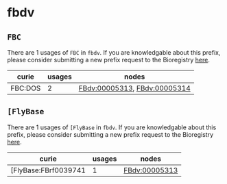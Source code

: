 # fbdv

## `FBC`

There are 1 usages of `FBC` in `fbdv`.
If you are knowledgable about this prefix, please consider submitting a new prefix
request to the Bioregistry [here](https://github.com/biopragmatics/bioregistry/issues/new?assignees=cthoyt&labels=New%2CPrefix&template=new-prefix.yml&title=%5BResource%5D%3A%20FBC).

| curie   |   usages | nodes                                                                                                                        |
|---------|----------|------------------------------------------------------------------------------------------------------------------------------|
| FBC:DOS |        2 | [FBdv:00005313](http://purl.obolibrary.org/obo/FBdv_00005313), [FBdv:00005314](http://purl.obolibrary.org/obo/FBdv_00005314) |

## `[FlyBase`

There are 1 usages of `[FlyBase` in `fbdv`.
If you are knowledgable about this prefix, please consider submitting a new prefix
request to the Bioregistry [here](https://github.com/biopragmatics/bioregistry/issues/new?assignees=cthoyt&labels=New%2CPrefix&template=new-prefix.yml&title=%5BResource%5D%3A%20[FlyBase).

| curie                |   usages | nodes                                                         |
|----------------------|----------|---------------------------------------------------------------|
| [FlyBase:FBrf0039741 |        1 | [FBdv:00005313](http://purl.obolibrary.org/obo/FBdv_00005313) |

